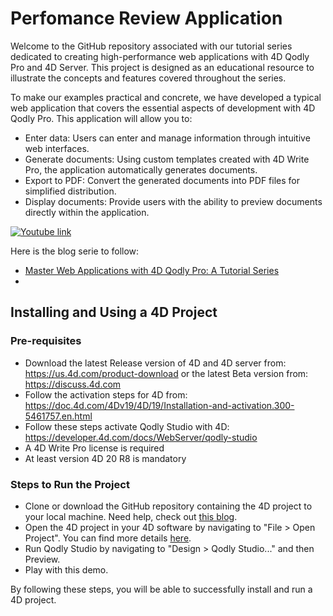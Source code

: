 # Perfomance Review Application

Welcome to the GitHub repository associated with our tutorial series dedicated to creating high-performance web applications with 4D Qodly Pro and 4D Server. This project is designed as an educational resource to illustrate the concepts and features covered throughout the series.

To make our examples practical and concrete, we have developed a typical web application that covers the essential aspects of development with 4D Qodly Pro. This application will allow you to:
- Enter data: Users can enter and manage information through intuitive web interfaces.
- Generate documents: Using custom templates created with 4D Write Pro, the application automatically generates documents.
- Export to PDF: Convert the generated documents into PDF files for simplified distribution.
- Display documents: Provide users with the ability to preview documents directly within the application.

[![Youtube link](https://i9.ytimg.com/vi_webp/YpiJptfdun0/mqdefault.webp?v=67c5a1cf&sqp=CNDPlr4G&rs=AOn4CLDTpPhfO8vcfCGLzYHpHeHchQQj3A)](https://youtu.be/YpiJptfdun0)

Here is the blog serie to follow:

-  [Master Web Applications with 4D Qodly Pro: A Tutorial Series]()
-  

## Installing and Using a 4D Project

### Pre-requisites

* Download the latest Release version of 4D and 4D server from: https://us.4d.com/product-download or the latest Beta version from: https://discuss.4d.com
* Follow the activation steps for 4D from: https://doc.4d.com/4Dv19/4D/19/Installation-and-activation.300-5461757.en.html
* Follow these steps activate Qodly Studio with 4D: https://developer.4d.com/docs/WebServer/qodly-studio
* A 4D Write Pro license is required
* At least version 4D 20 R8 is mandatory

### Steps to Run the Project

* Clone or download the GitHub repository containing the 4D project to your local machine. Need help, check out [this blog](https://blog.4d.com/github-4d-depot/).
* Open the 4D project in your 4D software by navigating to "File > Open Project".  You can find more details [here](https://developer.4d.com/docs/GettingStarted/creating#opening-a-project).
* Run Qodly Studio by navigating to "Design > Qodly Studio..." and then Preview.
* Play with this demo.

By following these steps, you will be able to successfully install and run a 4D project.
